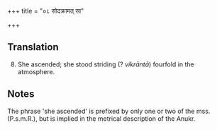+++
title = "०८ सोदक्रामत् सा"

+++
## Translation
8. She ascended; she stood striding (? *víkrāntā*) fourfold in the  
atmosphere.

## Notes
The phrase 'she ascended' is prefixed by only one or two of the mss.  
(P.s.m.R.), but is implied in the metrical description of the Anukr.
